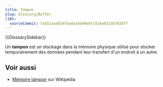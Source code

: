 ```yaml
---
title: Tampon
slug: Glossary/Buffer
l10n:
  sourceCommit: 7a551aaa034fbada3eb99e6fc924a0313b78307f
---
```


{{GlossarySidebar}}

Un **tampon** est un stockage dans la mémoire physique utilisé pour stocker temporairement des données pendant leur transfert d'un endroit à un autre.

## Voir aussi

- [Mémoire tampon](https://fr.wikipedia.org/wiki/Mémoire_tampon) sur Wikipédia
